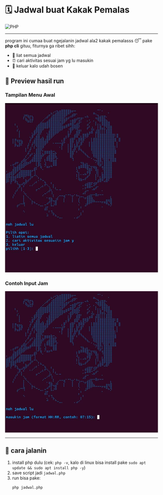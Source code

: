 # 🗓️ Jadwal buat Kakak Pemalas  

![PHP](https://img.shields.io/badge/PHP-777BB4?logo=php&logoColor=white&style=for-the-badge)  

---

program ini cumaa buat ngejalanin jadwal ala2 kakak pemalasss 😴 pake **php cli** gituu, fiturnya ga ribet sihh:  
- 📖 liat semua jadwal  
- ⏰ cari aktivitas sesuai jam yg lu masukin  
- 🚪 keluar kalo udah bosen  

## 📸 Preview hasil run

### Tampilan Menu Awal
![menu](assets/preview.jpg)

### Contoh Input Jam
![input](assets/preview%202.jpg)

---

## 🚀 cara jalanin  
1. install php dulu (cek: `php -v`, kalo di linux bisa install pake `sudo apt update && sudo apt install php -y`)  
2. save script jadi `jadwal.php`  
3. run bisa pake:  
   ```bash
   php jadwal.php
